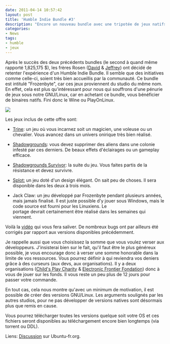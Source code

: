 ```yaml
---
date: 2011-04-14 10:57:42
layout: post
title: 'Humble Indie Bundle #3'
description: "Encore un nouveau bundle avec une tripotée de jeux natifs."
categories:
- News
tags:
- humble
- jeux
---
```


Après le succès des deux précédents bundles (le second à quand même rapporté 1,825,175 $), les frères Rosen ([David](http://twitter.com/Wolfire) & [Jeffrey](http://twitter.com/humble)) ont décidé de retenter l'expérience d'un Humble Indie Bundle. Il semble que des initiatives comme celle-ci, soient très bien accueillis par la communauté. Ce bundle est intitulé "Frozenbyte", car ces jeux proviennent du studio du même nom.
En effet, cela est plus qu'intéressant pour nous qui souffrons d'une pénurie de jeux sous notre GNU/Linux, car en achetant ce bundle, vous bénéficier de binaires natifs. Fini donc le Wine ou PlayOnLinux.

<!-- more -->

<img class="imgcenter" src="http://linuxien.legtux.org/uploads/images/2011/04/bundle.png">


Les jeux inclus de cette offre sont:

  * [Trine](http://fr.wikipedia.org/wiki/Trine): un jeu où vous incarnez soit un magicien, une voleuse ou un chevalier. Vous avancez dans un univers onirique très bien réalisé.

  * [Shadowgrounds](http://en.wikipedia.org/wiki/Shadowgrounds): vous devez supprimer des aliens dans une colonie infesté par ces derniers. De beaux effets d'éclairages ou un gameplay efficace.

  * [Shadowgrounds Survivor](http://en.wikipedia.org/wiki/Shadowgrounds_Survivor): la suite du jeu. Vous faites partis de la résistance et devez survivre.

  * [Splot:](http://thesplot.com/site/home.php) un jeu doté d'un design élégant. On sait peu de choses. Il sera disponible dans les deux à trois mois.

  * Jack Claw: un jeu développé par Frozenbyte pendant plusieurs années, mais jamais finalisé. Il est juste possible d'y jouer sous Windows, mais le code source est fourni pour les Linuxiens. Le portage devrait certainement être réalisé dans les semaines qui viennent.

Voilà la [vidéo](http://www.youtube.com/watch?v=ZaM6LHC_uXA&feature=player_embedded) qui vous fera saliver. De nombreux bugs ont par ailleurs été corrigés par rapport aux versions disponibles précédemment.

Je rappelle aussi que vous choisissez la somme que vous voulez verser aux développeurs. J'insisterai bien sur le fait, qu'il faut être le plus généreux possible, je vous encourage donc à verser une somme honorable dans la limite de vos ressources. Vous pourrez définir à qui reviendra vos deniers grâce à des curseurs (aux devs, aux organisations). Il y a deux organisations ([Child's Play Charity](http://www.childsplaycharity.org/) & [Electronic Frontier Fondation](http://www.eff.org/)) donc à vous de jouer sur les fonds. Il vous reste un peu plus de 12 jours pour passer votre commande.

En tout cas, cela nous montre qu'avec un minimum de motivation, il est possible de créer des versions GNU/Linux. Les arguments soulignés par les autres studios, pour ne pas développer de versions natives sont désormais plus que remis en cause.

Vous pourrez télécharger toutes les versions quelque soit votre OS et ces fichiers seront disponibles au téléchargement encore bien longtemps (via torrent ou DDL).

Liens: [Discussion](http://forum.ubuntu-fr.org/viewtopic.php?id=450300) sur Ubuntu-fr.org.
